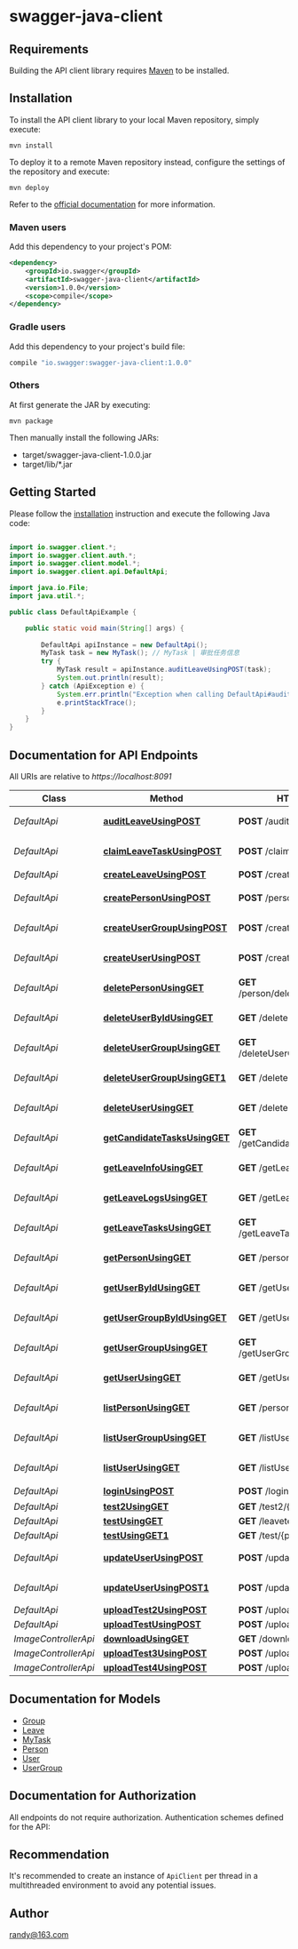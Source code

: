 # swagger-java-client

## Requirements

Building the API client library requires [Maven](https://maven.apache.org/) to be installed.

## Installation

To install the API client library to your local Maven repository, simply execute:

```shell
mvn install
```

To deploy it to a remote Maven repository instead, configure the settings of the repository and execute:

```shell
mvn deploy
```

Refer to the [official documentation](https://maven.apache.org/plugins/maven-deploy-plugin/usage.html) for more information.

### Maven users

Add this dependency to your project's POM:

```xml
<dependency>
    <groupId>io.swagger</groupId>
    <artifactId>swagger-java-client</artifactId>
    <version>1.0.0</version>
    <scope>compile</scope>
</dependency>
```

### Gradle users

Add this dependency to your project's build file:

```groovy
compile "io.swagger:swagger-java-client:1.0.0"
```

### Others

At first generate the JAR by executing:

    mvn package

Then manually install the following JARs:

* target/swagger-java-client-1.0.0.jar
* target/lib/*.jar

## Getting Started

Please follow the [installation](#installation) instruction and execute the following Java code:

```java

import io.swagger.client.*;
import io.swagger.client.auth.*;
import io.swagger.client.model.*;
import io.swagger.client.api.DefaultApi;

import java.io.File;
import java.util.*;

public class DefaultApiExample {

    public static void main(String[] args) {
        
        DefaultApi apiInstance = new DefaultApi();
        MyTask task = new MyTask(); // MyTask | 审批任务信息
        try {
            MyTask result = apiInstance.auditLeaveUsingPOST(task);
            System.out.println(result);
        } catch (ApiException e) {
            System.err.println("Exception when calling DefaultApi#auditLeaveUsingPOST");
            e.printStackTrace();
        }
    }
}

```

## Documentation for API Endpoints

All URIs are relative to *https://localhost:8091*

Class | Method | HTTP request | Description
------------ | ------------- | ------------- | -------------
*DefaultApi* | [**auditLeaveUsingPOST**](docs/DefaultApi.md#auditLeaveUsingPOST) | **POST** /auditLeave | 审批请假申请
*DefaultApi* | [**claimLeaveTaskUsingPOST**](docs/DefaultApi.md#claimLeaveTaskUsingPOST) | **POST** /claimLeaveTask | 认领请假申请任务
*DefaultApi* | [**createLeaveUsingPOST**](docs/DefaultApi.md#createLeaveUsingPOST) | **POST** /createLeave | 请假申请
*DefaultApi* | [**createPersonUsingPOST**](docs/DefaultApi.md#createPersonUsingPOST) | **POST** /person/createPerson | 创建人员信息
*DefaultApi* | [**createUserGroupUsingPOST**](docs/DefaultApi.md#createUserGroupUsingPOST) | **POST** /createUserGroup | 创建用户组信息
*DefaultApi* | [**createUserUsingPOST**](docs/DefaultApi.md#createUserUsingPOST) | **POST** /createUser | 创建用户信息
*DefaultApi* | [**deletePersonUsingGET**](docs/DefaultApi.md#deletePersonUsingGET) | **GET** /person/deletePerson/{name} | 删除人员信息
*DefaultApi* | [**deleteUserByIdUsingGET**](docs/DefaultApi.md#deleteUserByIdUsingGET) | **GET** /deleteUserById/{id} | 删除用户信息
*DefaultApi* | [**deleteUserGroupUsingGET**](docs/DefaultApi.md#deleteUserGroupUsingGET) | **GET** /deleteUserGroup/{groupName} | 删除用户组信息
*DefaultApi* | [**deleteUserGroupUsingGET1**](docs/DefaultApi.md#deleteUserGroupUsingGET1) | **GET** /deleteUserGroupById/{id} | 删除用户组信息
*DefaultApi* | [**deleteUserUsingGET**](docs/DefaultApi.md#deleteUserUsingGET) | **GET** /deleteUser/{userName} | 删除用户信息
*DefaultApi* | [**getCandidateTasksUsingGET**](docs/DefaultApi.md#getCandidateTasksUsingGET) | **GET** /getCandidateTasks/{userName} | 查询代办任务列表
*DefaultApi* | [**getLeaveInfoUsingGET**](docs/DefaultApi.md#getLeaveInfoUsingGET) | **GET** /getLeaveInfo/{id} | 查询单个请假任务
*DefaultApi* | [**getLeaveLogsUsingGET**](docs/DefaultApi.md#getLeaveLogsUsingGET) | **GET** /getLeaveLogs/{processId} | 查询审批日志信息
*DefaultApi* | [**getLeaveTasksUsingGET**](docs/DefaultApi.md#getLeaveTasksUsingGET) | **GET** /getLeaveTasks/{userName} | 查询自己的任务列表
*DefaultApi* | [**getPersonUsingGET**](docs/DefaultApi.md#getPersonUsingGET) | **GET** /person/getPerson/{name} | 查询单个人员信息
*DefaultApi* | [**getUserByIdUsingGET**](docs/DefaultApi.md#getUserByIdUsingGET) | **GET** /getUserById/{id} | 查询单个用户信息
*DefaultApi* | [**getUserGroupByIdUsingGET**](docs/DefaultApi.md#getUserGroupByIdUsingGET) | **GET** /getUserGroupById/{id} | 查询单个用户组信息
*DefaultApi* | [**getUserGroupUsingGET**](docs/DefaultApi.md#getUserGroupUsingGET) | **GET** /getUserGroup/{groupName} | 查询单个用户组信息
*DefaultApi* | [**getUserUsingGET**](docs/DefaultApi.md#getUserUsingGET) | **GET** /getUser/{userName} | 查询单个用户信息
*DefaultApi* | [**listPersonUsingGET**](docs/DefaultApi.md#listPersonUsingGET) | **GET** /person/listPerson | 查询所有人员信息
*DefaultApi* | [**listUserGroupUsingGET**](docs/DefaultApi.md#listUserGroupUsingGET) | **GET** /listUserGroup | 查询所有用户组信息
*DefaultApi* | [**listUserUsingGET**](docs/DefaultApi.md#listUserUsingGET) | **GET** /listUser | 查询所有用户信息
*DefaultApi* | [**loginUsingPOST**](docs/DefaultApi.md#loginUsingPOST) | **POST** /login | 用户验证
*DefaultApi* | [**test2UsingGET**](docs/DefaultApi.md#test2UsingGET) | **GET** /test2/{p1} | test2
*DefaultApi* | [**testUsingGET**](docs/DefaultApi.md#testUsingGET) | **GET** /leavetest | test
*DefaultApi* | [**testUsingGET1**](docs/DefaultApi.md#testUsingGET1) | **GET** /test/{p1} | test
*DefaultApi* | [**updateUserUsingPOST**](docs/DefaultApi.md#updateUserUsingPOST) | **POST** /updateUser | 修改单个用户信息
*DefaultApi* | [**updateUserUsingPOST1**](docs/DefaultApi.md#updateUserUsingPOST1) | **POST** /updateUserGroup | 修改单个用户组信息
*DefaultApi* | [**uploadTest2UsingPOST**](docs/DefaultApi.md#uploadTest2UsingPOST) | **POST** /uploadTest2 | uploadTest2
*DefaultApi* | [**uploadTestUsingPOST**](docs/DefaultApi.md#uploadTestUsingPOST) | **POST** /uploadTest | uploadTest
*ImageControllerApi* | [**downloadUsingGET**](docs/ImageControllerApi.md#downloadUsingGET) | **GET** /downloadTest | download
*ImageControllerApi* | [**uploadTest3UsingPOST**](docs/ImageControllerApi.md#uploadTest3UsingPOST) | **POST** /uploadTest3 | uploadTest3
*ImageControllerApi* | [**uploadTest4UsingPOST**](docs/ImageControllerApi.md#uploadTest4UsingPOST) | **POST** /uploadTest4 | uploadTest4


## Documentation for Models

 - [Group](docs/Group.md)
 - [Leave](docs/Leave.md)
 - [MyTask](docs/MyTask.md)
 - [Person](docs/Person.md)
 - [User](docs/User.md)
 - [UserGroup](docs/UserGroup.md)


## Documentation for Authorization

All endpoints do not require authorization.
Authentication schemes defined for the API:

## Recommendation

It's recommended to create an instance of `ApiClient` per thread in a multithreaded environment to avoid any potential issues.

## Author

randy@163.com

